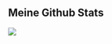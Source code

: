 
## Meine Github Stats
![](https://github-readme-stats.vercel.app/api?username=mecrytv&show_icons=true&theme=radical)
